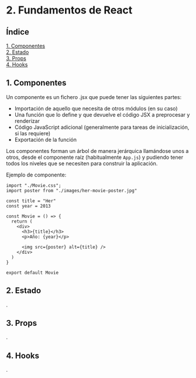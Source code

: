 # 2. Fundamentos de React

## Índice

[1. Componentes](#1-componentes)  
[2. Estado](#2-estado)  
[3. Props](#3-props)  
[4. Hooks](#4-hooks)

## 1. Componentes

Un componente es un fichero .jsx que puede tener las siguientes partes:

- Importación de aquello que necesita de otros módulos (en su caso)
- Una función que lo define y que devuelve el código JSX a preprocesar y renderizar
- Código JavaScript adicional (generalmente para tareas de inicialización, si las requiere)
- Exportación de la función

Los componentes forman un árbol de manera jerárquica llamándose unos a otros, desde el componente raíz (habitualmente `App.js`) y pudiendo tener todos los niveles que se necesiten para construir la aplicación.

Ejemplo de componente:

    import "./Movie.css";
    import poster from "./images/her-movie-poster.jpg"

    const title = "Her"
    const year = 2013

    const Movie = () => {
      return (
        <div>
          <h3>{title}</h3>
          <p>Año: {year}</p>

          <img src={poster} alt={title} />
        </div>
      )
    }

    export default Movie

## 2. Estado

.

## 3. Props

.

## 4. Hooks

.
